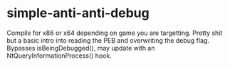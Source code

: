 # simple-anti-anti-debug

Compile for x86 or x64 depending on game you are targetting. Pretty shit but a basic intro into reading the PEB and overwriting the debug flag. Bypasses isBeingDebugged(), may update with an NtQueryInformationProcess() hook.
